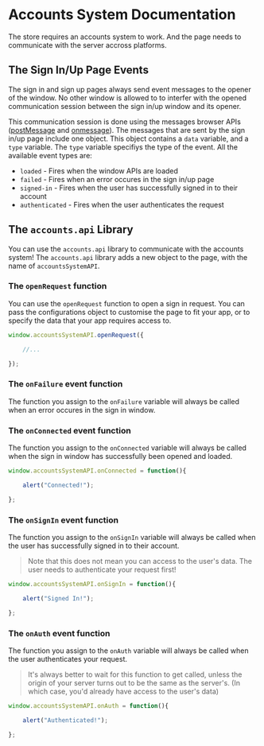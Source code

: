 # Accounts System Documentation

The store requires an accounts system to work. And the page needs to communicate with the server accross platforms.

## The Sign In/Up Page Events

The sign in and sign up pages always send event messages to the opener of the window. No other window is allowed to to interfer with the opened communication session between the sign in/up window and its opener.

This communication session is done using the messages browser APIs ([postMessage](https://developer.mozilla.org/en-US/docs/Web/API/Window/postMessage) and [onmessage](https://developer.mozilla.org/en-US/docs/Web/API/WindowEventHandlers/onmessage)). The messages that are sent by the sign in/up page include one object. This object contains a `data` variable, and a `type` variable. The `type` variable specifiys the type of the event. All the available event types are:

- `loaded` - Fires when the window APIs are loaded
- `failed` - Fires when an error occures in the sign in/up page
- `signed-in` - Fires when the user has successfully signed in to their account
- `authenticated` - Fires when the user authenticates the request

## The `accounts.api` Library

You can use the `accounts.api` library to communicate with the accounts system! The `accounts.api` library adds a new object to the page, with the name of `accountsSystemAPI`.

### The `openRequest` function

You can use the `openRequest` function to open a sign in request. You can pass the configurations object to customise the page to fit your app, or to specify the data that your app requires access to.

```js
window.accountsSystemAPI.openRequest({

    //...

});
```

### The `onFailure` event function

The function you assign to the `onFailure` variable will always be called when an error occures in the sign in window.

### The `onConnected` event function

The function you assign to the `onConnected` variable will always be called when the sign in window has successfully been opened and loaded.

```js
window.accountsSystemAPI.onConnected = function(){

    alert("Connected!");

};
```

### The `onSignIn` event function

The function you assign to the `onSignIn` variable will always be called when the user has successfully signed in to their account.

> Note that this does not mean you can access to the user's data. The user needs to authenticate your request first!

```js
window.accountsSystemAPI.onSignIn = function(){

    alert("Signed In!");

};
```

### The `onAuth` event function

The function you assign to the `onAuth` variable will always be called when the user authenticates your request.

> It's always better to wait for this function to get called, unless the origin of your server turns out to be the same as the server's. (In which case, you'd already have access to the user's data)

```js
window.accountsSystemAPI.onAuth = function(){

    alert("Authenticated!");

};
```
